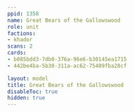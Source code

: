 ```yaml
---
ppid: 1358
name: Great Bears of the Gallowswood
role: unit
factions:
- khador
scans: 2
cards:
- b085bdd3-7db0-376a-96e6-b30145ea1715
- 442be4ba-5b30-311a-ac62-75409fba28cf

layout: model
title: Great Bears of the Gallowswood
disableToc: true
hidden: true
---
```

